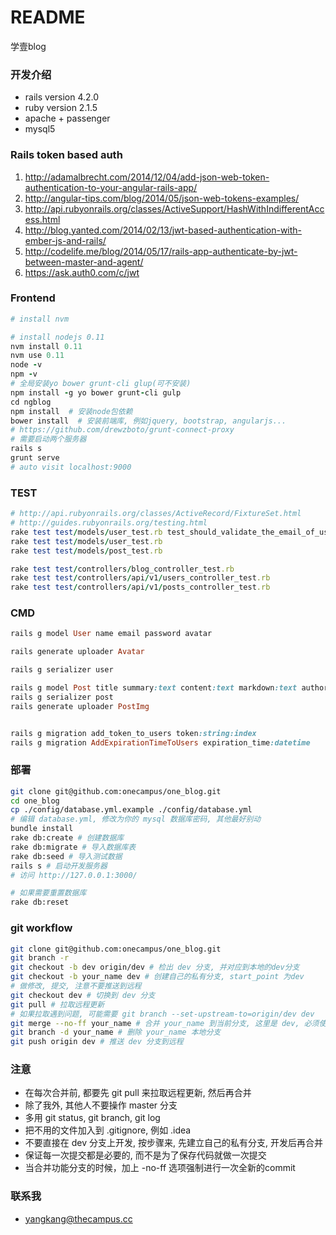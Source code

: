 # README #

学壹blog

### 开发介绍 ###

* rails version 4.2.0
* ruby version 2.1.5
* apache + passenger
* mysql5

### Rails token based auth

1. http://adamalbrecht.com/2014/12/04/add-json-web-token-authentication-to-your-angular-rails-app/
2. http://angular-tips.com/blog/2014/05/json-web-tokens-examples/
3. http://api.rubyonrails.org/classes/ActiveSupport/HashWithIndifferentAccess.html
4. http://blog.yanted.com/2014/02/13/jwt-based-authentication-with-ember-js-and-rails/
5. http://codelife.me/blog/2014/05/17/rails-app-authenticate-by-jwt-between-master-and-agent/
6. https://ask.auth0.com/c/jwt

### Frontend ###

```ruby
# install nvm

# install nodejs 0.11
nvm install 0.11
nvm use 0.11
node -v
npm -v
# 全局安装yo bower grunt-cli glup(可不安装)
npm install -g yo bower grunt-cli gulp
cd ngblog
npm install  # 安装node包依赖
bower install  # 安装前端库, 例如jquery, bootstrap, angularjs...
# https://github.com/drewzboto/grunt-connect-proxy
# 需要启动两个服务器
rails s
grunt serve
# auto visit localhost:9000
```

### TEST ###

```ruby
# http://api.rubyonrails.org/classes/ActiveRecord/FixtureSet.html
# http://guides.rubyonrails.org/testing.html
rake test test/models/user_test.rb test_should_validate_the_email_of_user_two
rake test test/models/user_test.rb
rake test test/models/post_test.rb

rake test test/controllers/blog_controller_test.rb
rake test test/controllers/api/v1/users_controller_test.rb
rake test test/controllers/api/v1/posts_controller_test.rb
```

### CMD ###

```ruby
rails g model User name email password avatar

rails generate uploader Avatar

rails g serializer user

rails g model Post title summary:text content:text markdown:text author img user_id:integer publish_time:datetime is_recommend:integer is_published:integer can_comment:integer
rails g serializer post
rails generate uploader PostImg


rails g migration add_token_to_users token:string:index
rails g migration AddExpirationTimeToUsers expiration_time:datetime
```

### 部署 ###

```bash
git clone git@github.com:onecampus/one_blog.git
cd one_blog
cp ./config/database.yml.example ./config/database.yml
# 编辑 database.yml, 修改为你的 mysql 数据库密码, 其他最好别动
bundle install
rake db:create # 创建数据库
rake db:migrate # 导入数据库表
rake db:seed # 导入测试数据
rails s # 启动开发服务器
# 访问 http://127.0.0.1:3000/

# 如果需要重置数据库
rake db:reset
```

### git workflow

```bash
git clone git@github.com:onecampus/one_blog.git
git branch -r
git checkout -b dev origin/dev # 检出 dev 分支, 并对应到本地的dev分支
git checkout -b your_name dev # 创建自己的私有分支, start_point 为dev
# 做修改, 提交, 注意不要推送到远程
git checkout dev # 切换到 dev 分支
git pull # 拉取远程更新
# 如果拉取遇到问题, 可能需要 git branch --set-upstream-to=origin/dev dev
git merge --no-ff your_name # 合并 your_name 到当前分支, 这里是 dev, 必须使用 --no-ff
git branch -d your_name # 删除 your_name 本地分支
git push origin dev # 推送 dev 分支到远程
```

### 注意 ###

* 在每次合并前, 都要先 git pull 来拉取远程更新, 然后再合并
* 除了我外, 其他人不要操作 master 分支
* 多用 git status, git branch, git log
* 把不用的文件加入到 .gitignore, 例如 .idea
* 不要直接在 dev 分支上开发, 按步骤来, 先建立自己的私有分支, 开发后再合并
* 保证每一次提交都是必要的, 而不是为了保存代码就做一次提交
* 当合并功能分支的时候，加上 -no-ff 选项强制进行一次全新的commit

### 联系我 ###

* yangkang@thecampus.cc
